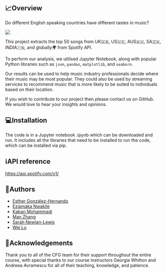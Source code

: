 ## 📈Overview

Do different English speaking countries have different tastes in music? 

<img src = 'https://www.freepnglogos.com/uploads/spotify-logo-png/spotify-icon-marilyn-scott-0.png'>

This project extracts the top 50 songs from UK🇬🇧, US🇺🇸, AUS🇦🇺, SA🇿🇦, INDIA🇮🇳, and globally🌍 from Spotify API. 

To perform our analysis, we utilised Jupyter Notebook, along with popular Python libraries such as `json`, `pandas`, `matplotlib`, and `seaborn`. 

Our results can be used to help music industry professionals decide where their music may be most popular. They could also be used by streaming services to recommend music that is more likely to be suited to individuals based on their location. 

If you wish to contribute to our project then please contact us on GitHub. We would love to hear your insights and opinions. 


## 💻Installation

The code is in a Jupyter notebook .ipynb which can be downloaded and run. It includes all the libraries that need to be installed to run the code, which can be installed via pip. 


## :information_source:API reference

https://api.spotify.com/v1/


## 🌟Authors

- [Esther González-Hernando](https://github.com/esthergonzalez4)
- [Eziamaka Nwakile](https://github.com/EziamakaNwakile/EziamakaNwakile)
- [Kaban Mohammadi](https://github.com/KabanMo)
- [Man Zhang](https://github.com/margogo12)
- [Sarah Newlan-Lewis](https://github.com/SarahNewlanLewis)
- [Wei Lu](https://github.com/eviii-in-reed)


## 💜Acknowledgements

Thank you to all of the CFG team for their support throughout the entire course, with special thanks to our course instructors Georgia Whitton and Andreea Avramescu for all of their teaching, knowledge, and patience. 
